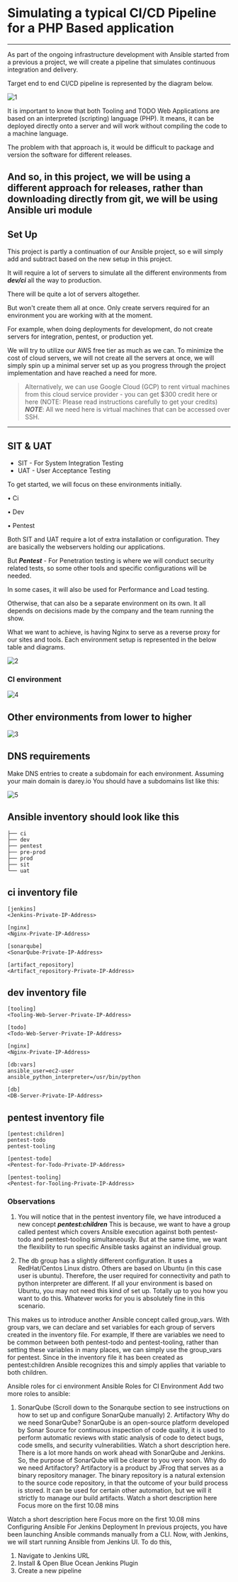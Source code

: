 # Simulating a typical CI/CD Pipeline for a PHP Based application

---

As part of the ongoing infrastructure development with Ansible started from a previous a project, we will create a pipeline that simulates continuous integration and delivery.

Target end to end CI/CD pipeline is represented by the diagram below.

![1](images/2.png)

It is important to know that both Tooling and TODO Web Applications are based on an interpreted (scripting) language (PHP).
It means, it can be deployed directly onto a server and will work without compiling the code to a machine language.

The problem with that approach is, it would be difficult to package and version the software for different releases.

And so, in this project, we will be using a different approach for releases, rather than downloading directly from git, we will be using Ansible uri module
---

## Set Up

This project is partly a continuation of our Ansible project, so e will simply add and subtract based on the new setup in this project.

It will require a lot of servers to simulate all the different environments from ***dev/ci*** all the way to production.

There will be quite a lot of servers altogether.

But won't create them all at once. Only create servers required for an environment you are working with at the moment.

For example, when doing deployments for development, do not create servers for integration, pentest, or production yet.

We will try to utilize our AWS free tier as much as we can. To minimize the cost of cloud servers, we will not create all the servers at once, we will simply spin up a minimal server set up as you progress through the project implementation and have reached a need for more.

> Alternatively, we can use Google Cloud (GCP) to rent virtual machines from this cloud service provider - you can get $300 credit here or here (NOTE: Please read instructions carefully to get your credits)  ***NOTE***: All we need here is virtual machines that can be accessed over SSH.
---

## SIT & UAT

* SIT - For System Integration Testing
* UAT - User Acceptance Testing

To get started, we will focus on these environments initially.

• Ci

• Dev

• Pentest

Both SIT and UAT require a lot of extra installation or configuration. They are basically the webservers holding our applications.

But ***Pentest*** - For Penetration testing is where we will conduct security related tests, so some other tools and specific configurations will be needed.

In some cases, it will also be used for Performance and Load testing.

Otherwise, that can also be a separate environment on its own. It all depends on decisions made by the company and the team running the show.

What we want to achieve, is having Nginx to serve as a reverse proxy for our sites and tools. Each environment setup is represented in the below table and diagrams.

![2](images/4.png)

### CI environment

![4](images/5.png)

## Other environments from lower to higher

![3](images/6.png)

## DNS requirements

Make DNS entries to create a subdomain for each environment.
Assuming your main domain is darey.io
You should have a subdomains list like this:

![5](images/8.png)


## Ansible inventory should look like this

```
├── ci
├── dev
├── pentest
├── pre-prod
├── prod
├── sit
└── uat
```

## ci inventory file

```
[jenkins]
<Jenkins-Private-IP-Address>

[nginx]
<Nginx-Private-IP-Address>

[sonarqube]
<SonarQube-Private-IP-Address>

[artifact_repository]
<Artifact_repository-Private-IP-Address>

```

## dev inventory file

```
[tooling]
<Tooling-Web-Server-Private-IP-Address>

[todo]
<Todo-Web-Server-Private-IP-Address>

[nginx]
<Nginx-Private-IP-Address>

[db:vars]
ansible_user=ec2-user
ansible_python_interpreter=/usr/bin/python

[db]
<DB-Server-Private-IP-Address>

```

## pentest inventory file

```
[pentest:children]
pentest-todo
pentest-tooling

[pentest-todo]
<Pentest-for-Todo-Private-IP-Address>

[pentest-tooling]
<Pentest-for-Tooling-Private-IP-Address>

```

### Observations

1. You will notice that in the pentest inventory file, we have introduced a new concept ***pentest:children*** This is because, we want to have a group called pentest which covers Ansible execution against both pentest-todo and pentest-tooling simultaneously. But at the same time, we want the flexibility to run specific Ansible tasks against an individual group.

2. The db group has a slightly different configuration. It uses a RedHat/Centos Linux distro. Others are based on Ubuntu (in this case user is ubuntu). Therefore, the user required for connectivity and path to python interpreter are different. If all your environment is based on Ubuntu, you may not need this kind of set up. Totally up to you how you want to do this. Whatever works for you is absolutely fine in this scenario.

This makes us to introduce another Ansible concept called group_vars.
With group vars, we can declare and set variables for each group of servers created in the inventory file.
For example, If there are variables we need to be common between both pentest-todo and pentest-tooling, rather than setting these variables in many places, we can simply use the group_vars for pentest. Since in the inventory file it has been created as pentest:children Ansible recognizes this and simply applies that variable to both children.

Ansible roles for ci environment
Ansible Roles for CI Environment
Add two more roles to ansible:

1. SonarQube (Scroll down to the Sonarqube section to see instructions on how to set up and configure SonarQube manually) 2. Artifactory
Why do we need SonarQube?
SonarQube is an open-source platform developed by Sonar Source for continuous inspection of code quality, it is used to perform automatic reviews with static analysis of code to detect bugs, code smells, and security vulnerabilities. Watch a short description here. There is a lot more hands on work ahead with SonarQube and Jenkins. So, the purpose of SonarQube will be clearer to you very soon.
Why do we need Artifactory?
Artifactory is a product by JFrog that serves as a binary repository manager. The binary repository is a natural extension to the source code repository, in that the outcome of your build process is stored. It can be used for certain other automation, but we will it strictly to manage our build artifacts.
Watch a short description here Focus more on the first 10.08 mins

Watch a short description here Focus more on the first 10.08 mins
Configuring Ansible For Jenkins Deployment
In previous projects, you have been launching Ansible commands manually from a CLI. Now, with Jenkins, we will start running Ansible from Jenkins UI.
To do this,

1. Navigate to Jenkins URL
2. Install & Open Blue Ocean Jenkins Plugin
3. Create a new pipeline

























